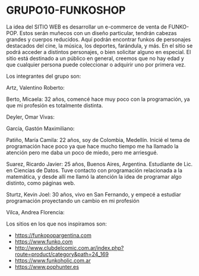 # GRUPO10-FUNKOSHOP

La idea del SITIO WEB es desarrollar un e-commerce de venta de FUNKO-POP. Estos serán muñecos con un diseño particular, tendrán cabezas grandes y cuerpos reducidos. Aquí podrán encontrar funkos de personajes destacados del cine, la música, los deportes, farándula, y más. En el sitio se podrá acceder a distintos personajes, o bien solicitar alguno en especial. 
El sitio está destinado a un público en general, creemos que no hay edad y que cualquier persona puede coleccionar o adquirir uno por primera vez. 

Los integrantes del grupo son:

Artz, Valentino Roberto:

Berto, Micaela: 32 años, comencé hace muy poco con la programación, ya que mi profesión es totalmente distinta.

Deyler, Omar Vivas:

García, Gastón Maximiliano:

Patiño, María Camila: 22 años, soy de Colombia, Medellín. Inicié el tema de programación hace poco ya que hace mucho tiempo me ha llamado la atención pero me daba un poco de miedo, pero me arriesgué.

Suarez, Ricardo Javier: 25 años, Buenos Aires, Argentina. Estudiante de Lic. en Ciencias de Datos. Tuve contacto con programación relacionada a la matemática, y desde allí me llamó la atención la idea de programar algo distinto, como páginas web.

Sturtz, Kevin Joel: 30 años, vivo en San Fernando, y empecé a estudiar programación proyectando un cambio en mi profesión 

Vilca, Andrea Florencia:


Los sitios en los que nos inspiramos son:
- https://funkopopargentina.com
- https://www.funko.com
- http://www.clubdelcomic.com.ar/index.php?route=product/category&path=24_169
- https://www.funkoholic.com.ar
- https://www.pophunter.es

